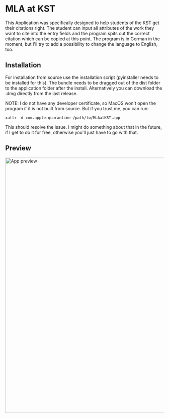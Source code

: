 # MLA at KST

This Application was specifically designed to help students of the KST get their citations right. The student can input all attributes of the work they want to cite into the entry fields and the program spits out the correct citation which can be copied at this point.
The program is in German in the moment, but I'll try to add a possibility to change the language to English, too.

## Installation

For installation from source use the installation script (pyinstaller needs to be installed for this). The bundle needs to be dragged out of the dist folder to the application folder after the install.
Alternatively you can download the .dmg directly from the last release.

NOTE: I do not have any developer certificate, so MacOS won't open the program if it is not built from source. But if you trust me, you can run:

``` Shell
xattr -d com.apple.quarantine /path/to/MLAatKST.app
```

This should resolve the issue. I might do something about that in the future, if I get to do it for free, otherwise you'll just have to go with that.

## Preview

<img width="812" alt="App preview" src="https://user-images.githubusercontent.com/84284672/136099397-e57edd3b-f5a7-407c-be04-33a03d6d8a70.png">
